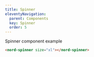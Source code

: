 ```yaml
---
title: Spinner
eleventyNavigation:
  parent: Components
  key: Spinner
  order: 5
---
```


Spinner component example

<nord-spinner size="xl"></nord-spinner>

```html
<nord-spinner size="xl"></nord-spinner>
```
